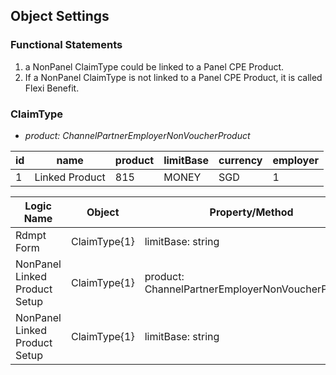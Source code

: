 ## Object Settings
### Functional Statements
1. a NonPanel ClaimType could be linked to a Panel CPE Product.
2. If a NonPanel ClaimType is not linked to a Panel CPE Product, it is called Flexi Benefit.

### ClaimType
- *product: ChannelPartnerEmployerNonVoucherProduct*

id | name | product | limitBase | currency | employer
------------ | ------------- | ------------- | ------------- | ------------- | -------------
1 | Linked Product | 815 | MONEY | SGD | 1


Logic Name | Object | Property/Method | Input | Output | Action
------------ | ------------- | ------------- | ------------- | ------------- | -------------
Rdmpt Form | ClaimType{1} | limitBase: string | MONEY | |
NonPanel Linked Product Setup | ClaimType{1} | product: ChannelPartnerEmployerNonVoucherProduct | 815 | |
NonPanel Linked Product Setup | ClaimType{1} | limitBase: string | MONEY | |

